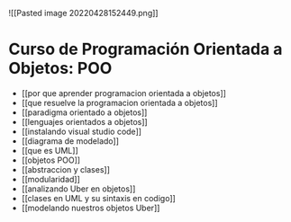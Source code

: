 ![[Pasted image 20220428152449.png]]

# Curso de Programación Orientada a Objetos: POO
* [[por que aprender programacion orientada a objetos]]
* [[que resuelve la programacion orientada a objetos]]
* [[paradigma orientado a objetos]]
* [[lenguajes orientados a objetos]]
* [[instalando visual studio code]]
* [[diagrama de modelado]]
* [[que es UML]]
* [[objetos POO]]
* [[abstraccion y clases]]
* [[modularidad]]
* [[analizando Uber en objetos]]
* [[clases en UML y su sintaxis en codigo]]
* [[modelando nuestros objetos Uber]]